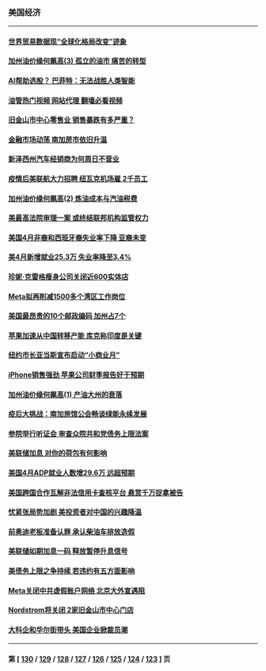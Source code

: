 ### 美国经济
---
#### [世界贸易数据现“全球化格局改变”迹象](../../pages/ncid1078158/n13989803.md?05071245) 
#### [加州油价缘何飙高(3) 孤立的油市 痛苦的转型](../../pages/ncid1078158/n13989802.md?05071245) 
#### [AI帮助选股？ 巴菲特：无法战胜人类智能](../../pages/ncid1078158/n13989764.md?05071245) 
#### [油管热门视频 网站代理 翻墙必看视频](http://138.2.39.72:81/youtube.html?epic-marker?05071245)
#### [旧金山市中心零售业 销售暴跌有多严重？](../../pages/ncid1078158/n13989443.md?05071245) 
#### [金融市场动荡 南加房市依旧升温](../../pages/ncid1078158/n13989380.md?05071245) 
#### [新泽西州汽车经销商为何周日不营业](../../pages/ncid1078158/n13989217.md?05071245) 
#### [疫情后美联航大力招聘 纽瓦克机场雇 2千员工](../../pages/ncid1078158/n13989215.md?05071245) 
#### [加州油价缘何飙高(2) 炼油成本与汽油税费](../../pages/ncid1078158/n13989327.md?05071245) 
#### [美最高法院审理一案 或终结联邦机构监管权力](../../pages/ncid1078158/n13988274.md?05071245) 
#### [美国4月非裔和西班牙裔失业率下降 亚裔未变](../../pages/ncid1078158/n13989224.md?05071245) 
#### [美4月新增就业25.3万 失业率降至3.4%](../../pages/ncid1078158/n13988968.md?05071245) 
#### [珍妮·克雷格瘦身公司关闭近600实体店](../../pages/ncid1078158/n13988689.md?05071245) 
#### [Meta拟再削减1500多个湾区工作岗位](../../pages/ncid1078158/n13988677.md?05071245) 
#### [美国最昂贵的10个邮政编码 加州占7个](../../pages/ncid1078158/n13988658.md?05071245) 
#### [苹果加速从中国转移产能 库克称印度是关键](../../pages/ncid1078158/n13988511.md?05071245) 
#### [纽约市长亚当斯宣布启动“小商业月”](../../pages/ncid1078158/n13988585.md?05071245) 
#### [iPhone销售强劲 苹果公司财季报告好于预期](../../pages/ncid1078158/n13988408.md?05071245) 
#### [加州油价缘何飙高(1) 产油大州的衰落](../../pages/ncid1078158/n13988359.md?05071245) 
#### [疫后大挑战：南加旅馆公会畅谈绿能永续发展](../../pages/ncid1078158/n13988332.md?05071245) 
#### [参院举行听证会 审查众院共和党债务上限法案](../../pages/ncid1078158/n13988221.md?05071245) 
#### [美联储加息 对你的荷包有何影响](../../pages/ncid1078158/n13987578.md?05071245) 
#### [美国4月ADP就业人数增29.6万 远超预期](../../pages/ncid1078158/n13987861.md?05071245) 
#### [美国跨国合作瓦解非法信用卡查核平台 悬赏千万捉拿被告](../../pages/ncid1078158/n13987823.md?05071245) 
#### [忧紧张局势加剧 美投资者对中国的兴趣降温](../../pages/ncid1078158/n13987377.md?05071245) 
#### [前奥迪老板准备认罪 承认柴油车排放造假](../../pages/ncid1078158/n13987583.md?05071245) 
#### [美联储如期加息一码 释放暂停升息信号](../../pages/ncid1078158/n13987490.md?05071245) 
#### [美债务上限之争持续 若违约有五方面影响](../../pages/ncid1078158/n13987396.md?05071245) 
#### [Meta关闭中共虚假账户网络 北京大外宣遇阻](../../pages/ncid1078158/n13987409.md?05071245) 
#### [Nordstrom将关闭 2家旧金山市中心门店](../../pages/ncid1078158/n13987134.md?05071245) 
#### [大科企和华尔街带头 美国企业掀裁员潮](../../pages/ncid1078158/n13986908.md?05071245) 

---
#### 第 [ [130](./130.md?05071245) / [129](./129.md?05071245) / [128](./128.md?05071245) / [127](./127.md?05071245) / [126](./126.md?05071245) / [125](./125.md?05071245) / [124](./124.md?05071245) / [123](./123.md?05071245) ] 页
